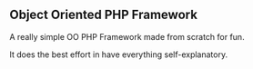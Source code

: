 ## Object Oriented PHP Framework

A really simple OO PHP Framework made from scratch for fun.

It does the best effort in have everything self-explanatory.